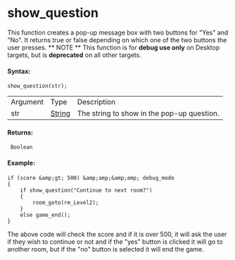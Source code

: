 # show_question

This function creates a pop-up message box with two buttons for "Yes"
and "No". It returns true or false depending on which one of the two
buttons the user presses. ** NOTE ** This function is for **debug use
only** on Desktop targets, but is **deprecated** on all other targets.

#### Syntax:

``` gml
show_question(str);
```

|          |                                                                        |                                            |
|----------|------------------------------------------------------------------------|--------------------------------------------|
| Argument | Type                                                                   | Description                                |
| str      |  [String](../../../../GameMaker_Language/GML_Overview/Data_Types)  | The string to show in the pop-up question. |

#### Returns:

``` gml
 Boolean
```

#### Example:

``` gml
if (score &amp;gt; 500) &amp;amp;&amp;amp; debug_mode
{
    if show_question("Continue to next room?")
    {
        room_goto(rm_Level2);
    }
    else game_end();
}
```

The above code will check the score and if it is over 500, it will ask
the user if they wish to continue or not and if the "yes" button is
clicked it will go to another room, but if the "no" button is selected
it will end the game.
